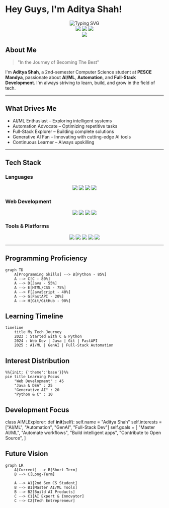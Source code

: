 # Hey Guys, I'm Aditya Shah!

<div align="center">
  <img src="https://readme-typing-svg.herokuapp.com/?lines=Computer+Science+Student;AI%2FML+Explorer;Full-Stack+Development+Enthusiast;Automation+%26+GenAI+Passionate;Always+Learning+%26+Growing!&font=Fira%20Code&center=true&width=480&height=45&duration=4000&pause=1000" alt="Typing SVG">
</div>

<div align="center">
  <img src="https://komarev.com/ghpvc/?username=adityashah&label=Profile%20views&color=blueviolet&style=flat" />
  <img src="https://img.shields.io/github/followers/adityashah?label=Followers&style=social" />
  <img src="https://img.shields.io/badge/Focus-AI%2FML%20%26%20Automation-brightgreen" />
</div>

<div align="center">
  <img src="https://capsule-render.vercel.app/api?type=waving&color=gradient&customColorList=6,11,20&height=140&section=header&text=AI%2FML%20Explorer&fontSize=36&fontAlignY=30&desc=Transforming%20Ideas%20into%20Intelligent%20Solutions&descAlignY=55&descAlign=50"/>
</div>

## About Me

> "In the Journey of Becoming The Best"

I'm **Aditya Shah**, a 2nd-semester Computer Science student at **PESCE Mandya**, passionate about **AI/ML**, **Automation**, and **Full-Stack Development**. I'm always striving to learn, build, and grow in the field of tech.

---

## What Drives Me

- AI/ML Enthusiast – Exploring intelligent systems  
- Automation Advocate – Optimizing repetitive tasks  
- Full-Stack Explorer – Building complete solutions  
- Generative AI Fan – Innovating with cutting-edge AI tools  
- Continuous Learner – Always upskilling  

---

## Tech Stack

### Languages

<p align="center">
  <img src="https://img.shields.io/badge/Python-3776AB?style=flat&logo=python&logoColor=white"/>
  <img src="https://img.shields.io/badge/C-00599C?style=flat&logo=c&logoColor=white"/>
  <img src="https://img.shields.io/badge/Java-ED8B00?style=flat&logo=openjdk&logoColor=white"/>
  <img src="https://img.shields.io/badge/JavaScript-F7DF1E?style=flat&logo=javascript&logoColor=black"/>
</p>

### Web Development

<p align="center">
  <img src="https://img.shields.io/badge/HTML5-E34F26?style=flat&logo=html5&logoColor=white"/>
  <img src="https://img.shields.io/badge/CSS3-1572B6?style=flat&logo=css3&logoColor=white"/>
  <img src="https://img.shields.io/badge/FastAPI-009688?style=flat&logo=fastapi&logoColor=white"/>
  <img src="https://img.shields.io/badge/TypeScript-3178C6?style=flat&logo=typescript&logoColor=white"/>
</p>

### Tools & Platforms

<p align="center">
  <img src="https://img.shields.io/badge/Git-F05032?style=flat&logo=git&logoColor=white"/>
  <img src="https://img.shields.io/badge/GitHub-181717?style=flat&logo=github&logoColor=white"/>
  <img src="https://img.shields.io/badge/Render-46E3B7?style=flat&logo=render&logoColor=white"/>
  <img src="https://img.shields.io/badge/Netlify-00C7B7?style=flat&logo=netlify&logoColor=white"/>
  <img src="https://img.shields.io/badge/VS%20Code-007ACC?style=flat&logo=visual-studio-code&logoColor=white"/>
</p>

---

## Programming Proficiency

```mermaid
graph TD
    A[Programming Skills] --> B[Python - 85%]
    A --> C[C - 80%]
    A --> D[Java - 55%]
    A --> E[HTML/CSS - 75%]
    A --> F[JavaScript - 40%]
    A --> G[FastAPI - 20%]
    A --> H[Git/GitHub - 90%]
```

## Learning Timeline 

```mermaid
timeline
    title My Tech Journey
    2023 : Started with C & Python
    2024 : Web Dev | Java | Git | FastAPI
    2025 : AI/ML | GenAI | Full-Stack Automation
```

## Interest Distribution

```mermaid
%%{init: {'theme':'base'}}%%
pie title Learning Focus
    "Web Development" : 45
    "Java & DSA" : 25
    "Generative AI" : 20
    "Python & C" : 10

```

## Development Focus

class AIMLExplorer:
    def __init__(self):
        self.name = "Aditya Shah"
        self.interests = ["AI/ML", "Automation", "GenAI", "Full-Stack Dev"]
        self.goals = [
            "Master AI/ML",
            "Automate workflows",
            "Build intelligent apps",
            "Contribute to Open Source",
        ]

## Future Vision 

```mermaid
graph LR
    A[Current] --> B[Short-Term]
    B --> C[Long-Term]

    A --> A1[2nd Sem CS Student]
    B --> B1[Master AI/ML Tools]
    B --> B2[Build AI Products]
    C --> C1[AI Expert & Innovator]
    C --> C2[Tech Entrepreneur]

```
